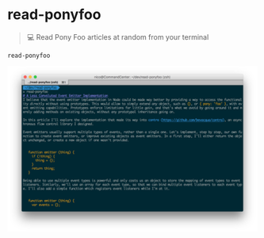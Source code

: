 # read-ponyfoo

> :computer: Read Pony Foo articles at random from your terminal

```shell
read-ponyfoo
```

![screenshot](https://github.com/bevacqua/read-ponyfoo/blob/master/screenshot.png)
